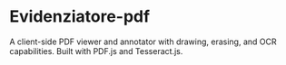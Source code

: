 # Evidenziatore-pdf
A client-side PDF viewer and annotator with drawing, erasing, and OCR capabilities. Built with PDF.js and Tesseract.js.
